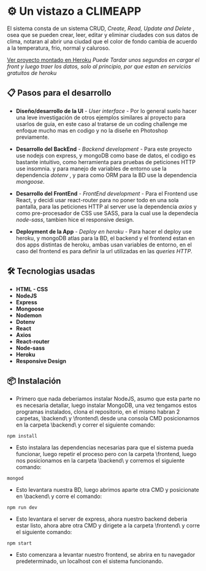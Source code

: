 # ⚙️ Un vistazo a CLIMEAPP 

El sistema consta de un sistema CRUD, _Create, Read, Update and Delete_ , osea que se pueden crear, leer, editar y eliminar ciudades con sus datos 
de clima, notaran al abrir una ciudad que el color de fondo cambia de acuerdo a la temperatura, frio, normal y caluroso.

[Ver proyecto montado en Heroku](https://climeapp-front.herokuapp.com/) _Puede Tardar unos segundos en cargar el front y luego traer los datos, solo al principio, por que estan en servicios gratuitos de heroku_

## 📋 Pasos para el desarrollo

* **Diseño/desarrollo de la UI** - *User interface* -
Por lo general suelo hacer una leve investigación de otros ejemplos similares al proyecto para usarlos de guia, en este caso al tratarse de un coding challenge me enfoque 
mucho mas en codigo y no la diseñe en Photoshop previamente.

* **Desarrollo del BackEnd** - *Backend development* -
Para este proyecto use nodejs con express, y mongoDB como base de datos, el codigo es bastante intuitivo, como herramienta para pruebas de peticiones HTTP use insomnia. y para
manejo de variables de entorno use la dependencia _dotenv_ , y para como ORM para la BD use la dependencia _mongoose_.

* **Desarrollo del FrontEnd** - *FrontEnd development* -
Para el Frontend use React, y decidi usar react-router para no poner todo en una sola pantalla, para las peticiones HTTP al server use la dependencia _axios_ y como pre-procesador
de CSS use SASS, para la cual use la dependecia _node-sass_, tambien hice el responsive design.

* **Deployment de la App** - *Deploy en heroku* -
Para hacer el deploy use heroku, y mongoDB atlas para la BD, el backend y el frontend estan en dos apps distintas de heroku, ambas usan variables de entorno, en el caso del frontend es para definir la url utilizadas en las _queries HTTP_. 

## 🛠️ Tecnologias usadas

* **HTML - CSS**
* **NodeJS** 
* **Express** 
* **Mongoose**
* **Nodemon**
* **Dotenv**
* **React**
* **Axios**
* **React-router**
* **Node-sass** 
* **Heroku**
* **Responsive Design**

## 📦 Instalación

* Primero que nada deberiamos instalar NodeJS, asumo que esta parte no es necesaria detallar, luego instalar MongoDB, una vez tengamos estos programas instalados, clona
el repositorio, en el mismo habran 2 carpetas, \backend\ y \frontend\ desde una consola CMD posicionarnos en la carpeta \backend\ y correr el siguiente comando:

```
npm install
```
* Esto instalara las dependencias necesarias para que el sistema pueda funcionar, luego repetir el proceso pero con la carpeta \frontend\, luego nos posicionamos en la carpeta
\backend\ y corremos el siguiente comando:

```
mongod
```

* Esto levantara nuestra BD, luego abrimos aparte otra CMD y posicionate en \backend\ y corre el comando:

```
npm run dev
```

* Esto levantara el server de express, ahora nuestro backend deberia estar listo, ahora abre otra CMD y dirigete a la carpeta \frontend\ y corre el siguiente comando:

```
npm start
```

* Esto comenzara a levantar nuestro frontend, se abrira en tu navegador predeterminado, un localhost con el sistema funcionando.
